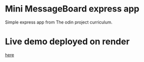 # Mini MessageBoard express app

Simple express app from The odin project curriculum.

# Live demo deployed on render

[here](https://mini-messageboard-7uuc.onrender.com/)
